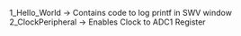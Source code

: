 1_Hello_World -> Contains code to log printf in SWV window </br>
2_ClockPeripheral -> Enables Clock to ADC1 Register
